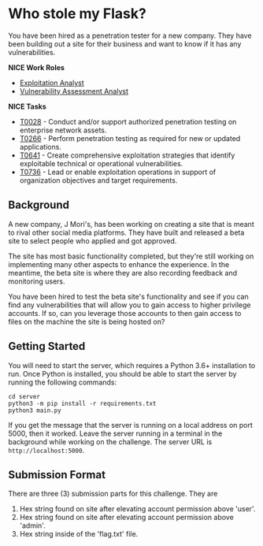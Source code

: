 # Who stole my Flask?

You have been hired as a penetration tester for a new company. They have been building out a site for their business and want to know if it has any vulnerabilities. 

**NICE Work Roles**
- [Exploitation Analyst](https://niccs.cisa.gov/workforce-development/nice-framework)
- [Vulnerability Assessment Analyst](https://niccs.cisa.gov/workforce-development/nice-framework)

**NICE Tasks**

- [T0028](https://niccs.cisa.gov/workforce-development/nice-framework) - Conduct and/or support authorized penetration testing on enterprise network assets.
- [T0266](https://niccs.cisa.gov/workforce-development/nice-framework) - Perform penetration testing as required for new or updated applications.
- [T0641](https://niccs.cisa.gov/workforce-development/nice-framework) - Create comprehensive exploitation strategies that identify exploitable technical or operational vulnerabilities.
- [T0736](https://niccs.cisa.gov/workforce-development/nice-framework) - Lead or enable exploitation operations in support of organization objectives and target requirements.

## Background

A new company, J Mori's, has been working on creating a site that is meant to rival other social media platforms. They have built and released a beta site to select people who applied and got approved.

The site has most basic functionality completed, but they're still working on implementing many other aspects to enhance the experience. In the meantime, the beta site is where they are also recording feedback and monitoring users.

You have been hired to test the beta site's functionality and see if you can find any vulnerabilities that will allow you to gain access to higher privilege accounts. If so, can you leverage those accounts to then gain access to files on the machine the site is being hosted on?

## Getting Started

You will need to start the server, which requires a Python 3.6+ installation to run. Once Python is installed, you should be able to start the server by running the following commands:
```
cd server
python3 -m pip install -r requirements.txt
python3 main.py
```
If you get the message that the server is running on a local address on port 5000, then it worked. Leave the server running in a terminal in the background while working on the challenge.
The server URL is `http://localhost:5000`.

## Submission Format

There are three (3) submission parts for this challenge. They are

1. Hex string found on site after elevating account permission above 'user'.
2. Hex string found on site after elevating account permission above 'admin'.
3. Hex string inside of the 'flag.txt' file.

